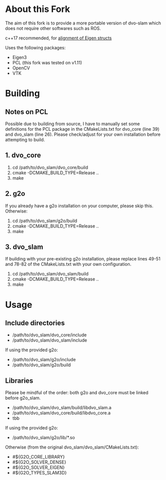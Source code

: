 # About this Fork
The aim of this fork is to provide a more portable version of dvo-slam which does not require other softwares such as ROS.

c++17 recommended, for [alignment of Eigen structs](https://eigen.tuxfamily.org/dox/group__TopicUnalignedArrayAssert.html)

Uses the following packages:

- Eigen3
- PCL (this fork was tested on v1.11)
- OpenCV
- VTK

# Building
## Notes on PCL
Possible due to building from source, I have to manually set some definitions for the PCL package in the CMakeLists.txt for dvo_core (line 39) and dvo_slam (line 26). Please check/adjust for your own installation before attempting to build.

## 1. dvo_core
1. cd /path/to/dvo\_slam/dvo\_core/build
2. cmake -DCMAKE\_BUILD\_TYPE=Release ..
3. make

## 2. g2o
If you already have a g2o installation on your computer, please skip this. Otherwise:

1. cd /path/to/dvo\_slam/g2o/build
2. cmake -DCMAKE\_BUILD\_TYPE=Release ..
3. make

## 3. dvo_slam
If building with your pre-existing g2o installation, please replace lines 49-51 and 78-82 of the CMakeLists.txt with your own configuration.

1. cd /path/to/dvo\_slam/dvo\_slam/build
2. cmake -DCMAKE\_BUILD\_TYPE=Release ..
3. make

# Usage

## Include directories

- /path/to/dvo\_slam/dvo\_core/include
- /path/to/dvo\_slam/dvo\_slam/include

If using the provided g2o:

- /path/to/dvo\_slam/g2o/include
- /path/to/dvo\_slam/g2o/build

## Libraries
Please be mindful of the order: both g2o and dvo\_core must be linked before g2o\_slam.

- /path/to/dvo\_slam/dvo\_slam/build/libdvo\_slam.a
- /path/to/dvo\_slam/dvo\_core/build/libdvo\_core.a
- tbb

If using the provided g2o:

- /path/to/dvo\_slam/g2o/lib/*.so

Otherwise (from the original dvo\_slam/dvo\_slam/CMakeLists.txt):

- #${G2O\_CORE\_LIBRARY}
- #${G2O\_SOLVER\_DENSE}
- #${G2O\_SOLVER\_EIGEN}
- #${G2O\_TYPES\_SLAM3D}

